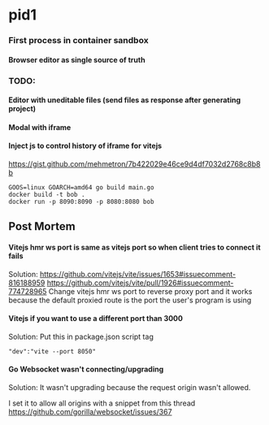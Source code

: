 # pid1
### First process in container sandbox
#### Browser editor as single source of truth


### TODO:
#### Editor with uneditable files (send files as response after generating project)
#### Modal with iframe
#### Inject js to control history of iframe for vitejs
https://gist.github.com/mehmetron/7b422029e46ce9d4df7032d2768c8b8b


```
GOOS=linux GOARCH=amd64 go build main.go
docker build -t bob .
docker run -p 8090:8090 -p 8080:8080 bob
```


## Post Mortem

#### Vitejs hmr ws port is same as vitejs port so when client tries to connect it fails
Solution:
https://github.com/vitejs/vite/issues/1653#issuecomment-816188959
https://github.com/vitejs/vite/pull/1926#issuecomment-774728965
Change vitejs hmr ws port to reverse proxy port and it works because the default proxied route
is the port the user's program is using


#### Vitejs if you want to use a different port than 3000 
Solution: Put this in package.json script tag
```
"dev":"vite --port 8050"
```


#### Go Websocket wasn't connecting/upgrading
Solution: It wasn't upgrading because the request origin wasn't allowed.

I set it to allow all origins with a snippet from this thread
https://github.com/gorilla/websocket/issues/367
